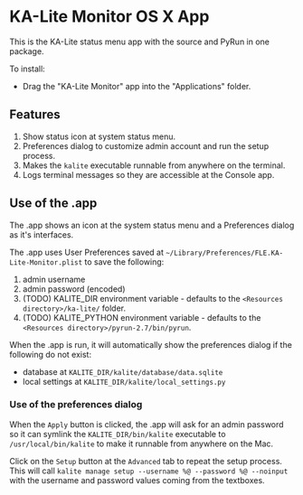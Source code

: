 KA-Lite Monitor OS X App
========================

This is the KA-Lite status menu app with the source and PyRun in one package.

To install:

* Drag the "KA-Lite Monitor" app into the "Applications" folder.


## Features

1. Show status icon at system status menu.
1. Preferences dialog to customize admin account and run the setup process.
1. Makes the `kalite` executable runnable from anywhere on the terminal.
1. Logs terminal messages so they are accessible at the Console app.


## Use of the .app

The .app shows an icon at the system status menu and a Preferences dialog as it's interfaces.

The .app uses User Preferences saved at `~/Library/Preferences/FLE.KA-Lite-Monitor.plist` to save the following:

1. admin username
2. admin password (encoded)
3. (TODO) KALITE_DIR environment variable - defaults to the `<Resources directory>/ka-lite/` folder.
4. (TODO) KALITE_PYTHON environment variable - defaults to the `<Resources directory>/pyrun-2.7/bin/pyrun`.

When the .app is run, it will automatically show the preferences dialog if the following do not exist:

* database at `KALITE_DIR/kalite/database/data.sqlite`
* local settings at `KALITE_DIR/kalite/local_settings.py`


### Use of the preferences dialog

When the `Apply` button is clicked, the .app will ask for an admin password so it can symlink the `KALITE_DIR/bin/kalite` executable to `/usr/local/bin/kalite` to make it runnable from anywhere on the Mac.

Click on the `Setup` button at the `Advanced` tab to repeat the setup process.  This will call `kalite manage setup --username %@ --password %@ --noinput` with the username and password values coming from the textboxes.
